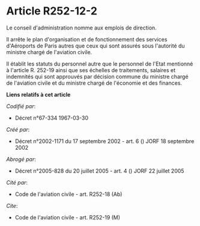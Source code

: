 # Article R252-12-2

Le conseil d'administration nomme aux emplois de direction.

Il arrête le plan d'organisation et de fonctionnement des services d'Aéroports de Paris autres que ceux qui sont assurés sous
l'autorité du ministre chargé de l'aviation civile.

Il établit les statuts du personnel autre que le personnel de l'Etat mentionné à l'article R. 252-19 ainsi que ses échelles
de traitements, salaires et indemnités qui sont approuvés par décision commune du ministre chargé de l'aviation civile et du
ministre chargé de l'économie et des finances.

**Liens relatifs à cet article**

_Codifié par_:

  - Décret n°67-334 1967-03-30

_Créé par_:

  - Décret n°2002-1171 du 17 septembre 2002 - art. 6 () JORF 18 septembre 2002

_Abrogé par_:

  - Décret n°2005-828 du 20 juillet 2005 - art. 4 () JORF 22 juillet 2005

_Cité par_:

  - Code de l'aviation civile - art. R252-18 (Ab)

_Cite_:

  - Code de l'aviation civile - art. R252-19 (M)
